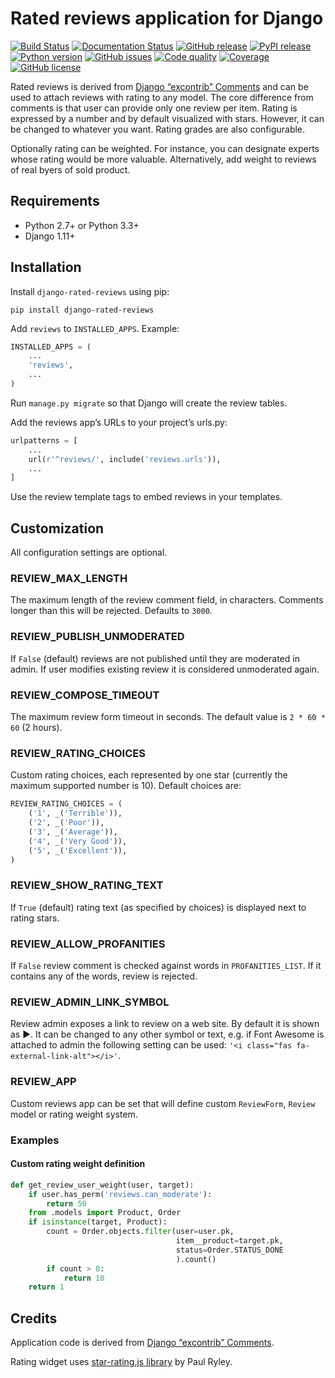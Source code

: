 # Rated reviews application for Django

[![Build Status](https://travis-ci.com/andreynovikov/django-rated-reviews.svg?branch=master)](https://travis-ci.com/andreynovikov/django-rated-reviews)
[![Documentation Status](https://img.shields.io/readthedocs/django-rated-reviews.svg?style=flat)](https://readthedocs.org/projects/django-rated-reviews/)
[![GitHub release](https://img.shields.io/github/release/andreynovikov/django-rated-reviews.svg)](https://github.com/andreynovikov/django-rated-reviews/releases/latest)
[![PyPI release](https://img.shields.io/pypi/v/django-rated-reviews.svg)](https://pypi.org/project/django-rated-reviews/)
[![Python version](https://img.shields.io/pypi/pyversions/django-rated-reviews.svg)](https://pypi.org/project/django-rated-reviews/)
[![GitHub issues](https://img.shields.io/github/issues/andreynovikov/django-rated-reviews.svg)](https://github.com/andreynovikov/django-rated-reviews/issues)
[![Code quality](https://img.shields.io/codacy/grade/fe2c36bbb12344318d0523148ae8e725.svg)](https://www.codacy.com/app/novikov/django-rated-reviews)
[![Coverage](https://img.shields.io/codacy/coverage/fe2c36bbb12344318d0523148ae8e725.svg)](https://www.codacy.com/app/novikov/django-rated-reviews)
[![GitHub license](https://img.shields.io/github/license/andreynovikov/django-rated-reviews.svg)](LICENSE)

Rated reviews is derived from [Django “excontrib” Comments](https://github.com/django/django-contrib-comments/) and can be used to attach reviews with rating to any model. The core difference from comments is that user can provide only one review per item. Rating is expressed by a number and by default visualized with stars. However, it can be changed to whatever you want. Rating grades are also configurable.

Optionally rating can be weighted. For instance, you can designate experts whose rating would be more valuable. Alternatively, add weight to reviews of real byers of sold product.

## Requirements

* Python 2.7+ or Python 3.3+
* Django 1.11+

## Installation

Install ```django-rated-reviews``` using pip:

```shell
pip install django-rated-reviews
```

Add ```reviews``` to ```INSTALLED_APPS```. Example:

```python
INSTALLED_APPS = (
    ...
    'reviews',
    ...
)
```

Run ```manage.py migrate``` so that Django will create the review tables.

Add the reviews app’s URLs to your project’s urls.py:

```python
urlpatterns = [
    ...
    url(r'^reviews/', include('reviews.urls')),
    ...
]
```

Use the review template tags to embed reviews in your templates.

## Customization

All configuration settings are optional.

### REVIEW_MAX_LENGTH

The maximum length of the review comment field, in characters. Comments longer than this will be rejected. Defaults to ```3000```.

### REVIEW_PUBLISH_UNMODERATED

If ```False``` (default) reviews are not published until they are moderated in admin. If user modifies existing review it is considered unmoderated again.

### REVIEW_COMPOSE_TIMEOUT

The maximum review form timeout in seconds. The default value is ```2 * 60 * 60``` (2 hours).

### REVIEW_RATING_CHOICES

Custom rating choices, each represented by one star (currently the maximum supported number is 10). Default choices are:

```python
REVIEW_RATING_CHOICES = (
    ('1', _('Terrible')),
    ('2', _('Poor')),
    ('3', _('Average')),
    ('4', _('Very Good')),
    ('5', _('Excellent')),
)
```

### REVIEW_SHOW_RATING_TEXT

If ```True``` (default) rating text (as specified by choices) is displayed next to rating stars. 

### REVIEW_ALLOW_PROFANITIES

If ```False``` review comment is checked against words in ```PROFANITIES_LIST```. If it contains any of the words, review is rejected.

### REVIEW_ADMIN_LINK_SYMBOL

Review admin exposes a link to review on a web site. By default it is shown as &#9654;. It can be changed to any other symbol or text,
e.g. if Font Awesome is attached to admin the following setting can be used: ```'<i class="fas fa-external-link-alt"></i>'```.

### REVIEW_APP

Custom reviews app can be set that will define custom ```ReviewForm```, ```Review``` model or rating weight system.

### Examples

#### Custom rating weight definition

```python
def get_review_user_weight(user, target):
    if user.has_perm('reviews.can_moderate'):
        return 50
    from .models import Product, Order
    if isinstance(target, Product):
        count = Order.objects.filter(user=user.pk,
                                     item__product=target.pk,
                                     status=Order.STATUS_DONE
                                     ).count()
        if count > 0:
            return 10
    return 1
```

## Credits

Application code is derived from [Django “excontrib” Comments](https://github.com/django/django-contrib-comments/).

Rating widget uses [star-rating.js library](https://github.com/pryley/star-rating.js) by Paul Ryley.
